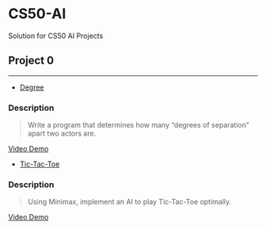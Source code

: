 # CS50-AI
Solution for CS50 AI Projects
## Project 0

---

- [Degree](https://cs50.harvard.edu/ai/2020/projects/0/degrees/)

### Description

> Write a program that determines how many “degrees of separation” apart two actors are.

[Video Demo](https://www.youtube.com/watch?v=_qgQlICwLtQ)

- [Tic-Tac-Toe](https://cs50.harvard.edu/ai/2020/projects/0/tictactoe/)

### Description

> Using Minimax, implement an AI to play Tic-Tac-Toe optimally.

[Video Demo](https://www.youtube.com/watch?v=XEAojT9M8eY)
